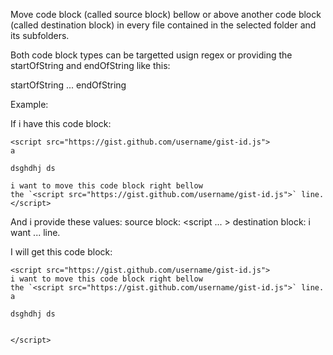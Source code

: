 Move code block (called source block) bellow or above another code block (called destination block) in every file contained in the selected folder and its subfolders.

Both code block types can be targetted usign regex or providing the startOfString and endOfString like this:

startOfString ... endOfString

Example:

If i have this code block:

```
<script src="https://gist.github.com/username/gist-id.js">
a

dsghdhj ds

i want to move this code block right bellow
the `<script src="https://gist.github.com/username/gist-id.js">` line.
</script>
```

And i provide these values:
source block: <script ... >
destination block: i want ... line.

I will get this code block:

```
<script src="https://gist.github.com/username/gist-id.js">
i want to move this code block right bellow
the `<script src="https://gist.github.com/username/gist-id.js">` line.
a

dsghdhj ds


</script>
```
